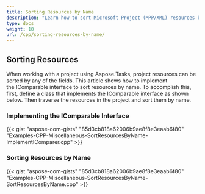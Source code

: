```yaml
---
title: Sorting Resources by Name
description: "Learn how to sort Microsoft Project (MPP/XML) resources by names using Aspose.Tasks for C++."
type: docs
weight: 10
url: /cpp/sorting-resources-by-name/
---
```


## **Sorting Resources**
When working with a project using Aspose.Tasks, project resources can be sorted by any of the fields. This article shows how to implement the IComparable interface to sort resources by name. To accomplish this, first, define a class that implements the IComparable interface as shown below. Then traverse the resources in the project and sort them by name.

### **Implementing the IComparable Interface**

{{< gist "aspose-com-gists" "85d3cb818a62006b9ae8f8e3eaab6f80" "Examples-CPP-Miscellaneous-SortResourcesByName-ImplementIComparer.cpp" >}}

### **Sorting Resources by Name**

{{< gist "aspose-com-gists" "85d3cb818a62006b9ae8f8e3eaab6f80" "Examples-CPP-Miscellaneous-SortResourcesByName-SortResourcesByName.cpp" >}}
